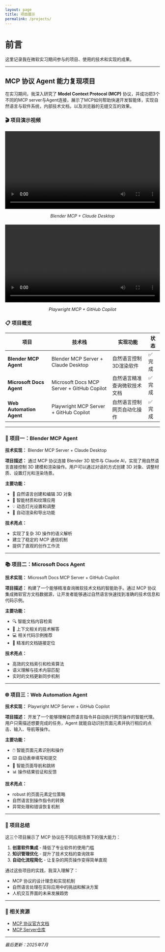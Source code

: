 ```yaml
---
layout: page
title: 项目展示
permalink: /projects/
---
```


# 前言

这里记录我在微软实习期间参与的项目、使用的技术和实现的成果。

---

## MCP 协议 Agent 能力复现项目

在实习期间，我深入研究了 **Model Context Protocol (MCP)** 协议，并成功把3个不同的MCP server与Agent连接，展示了MCP如何帮助快速开发智能体，实现自然语言与软件系统，内部技术文档，以及浏览器的无缝交互的效果。

### 🎬 项目演示视频

<div style="text-align: center; margin: 20px 0;">
  <video width="100%" max-width="800px" controls>
    <source src="/assets/videos/Blender_demo.mp4" type="video/mp4">
    您的浏览器不支持视频播放。
  </video>
  <p><em>Blender MCP + Claude Desktop</em></p>
</div>
<div style="text-align: center; margin: 20px 0;">
  <video width="100%" max-width="800px" controls>
    <source src="/assets/videos/Playwright_demo.mp4" type="video/mp4">
    您的浏览器不支持视频播放。
  </video>
  <p><em>Playwright MCP + GitHub Copilot</em></p>
</div>

### 📋 项目概览

| 项目 | 技术栈 | 实现功能 | 状态 |
|------|--------|----------|------|
| **Blender MCP Agent** | Blender MCP Server + Claude Desktop | 自然语言控制3D渲染软件 | ✅ 完成 |
| **Microsoft Docs Agent** | Microsoft Docs MCP Server + GitHub Copilot | 自然语言精准查询微软技术文档 | ✅ 完成 |
| **Web Automation Agent** | Playwright MCP Server + GitHub Copilot | 自然语言控制网页自动化操作 | ✅ 完成 |

---

### 🎨 项目一：Blender MCP Agent

**技术实现：** Blender MCP Server + Claude Desktop

**项目描述：**
通过 MCP 协议连接 Blender 3D 软件与 Claude AI，实现了用自然语言直接控制 3D 建模和渲染操作。用户可以通过对话的方式创建 3D 对象、调整材质、设置灯光和渲染场景。

**主要功能：**
- 🎯 自然语言创建和编辑 3D 对象
- 🎨 智能材质和纹理应用
- 💡 动态灯光设置和调整
- 📸 自动渲染和导出功能

**技术亮点：**
- 实现了复杂 3D 操作的语义解析
- 建立了稳定的 MCP 通信机制
- 提供了直观的创作工作流

---

### 📚 项目二：Microsoft Docs Agent

**技术实现：** Microsoft Docs MCP Server + GitHub Copilot

**项目描述：**
构建了一个能够精准查询微软技术文档的智能助手。通过 MCP 协议集成微软官方文档数据源，让开发者能够通过自然语言快速找到准确的技术信息和代码示例。

**主要功能：**
- 🔍 智能文档内容检索
- 📖 上下文相关的技术解答
- 💻 相关代码示例推荐
- 🔗 精准的文档链接定位

**技术亮点：**
- 高效的文档索引和检索算法
- 语义理解与技术内容匹配
- 实时的文档更新同步机制

---

### 🌐 项目三：Web Automation Agent

**技术实现：** Playwright MCP Server + GitHub Copilot

**项目描述：**
开发了一个能够理解自然语言指令并自动执行网页操作的智能代理。用户只需描述想要完成的任务，Agent 就能自动识别页面元素并执行相应的点击、输入、导航等操作。

**主要功能：**
- 🖱️ 智能页面元素识别和操作
- ⌨️ 自动表单填写和提交
- 🧭 智能页面导航和跳转
- 📊 操作结果验证和反馈

**技术亮点：**
- robust 的页面元素定位策略
- 自然语言到操作指令的转换
- 异常处理和错误恢复机制

---

### 🎯 项目总结

这三个项目展示了 MCP 协议在不同应用场景下的强大能力：

1. **创意软件集成** - 降低了专业软件的使用门槛
2. **知识管理优化** - 提升了技术文档的查询效率  
3. **自动化流程简化** - 让复杂的网页操作变得简单直观

通过这些项目的实践，我深入理解了：
- MCP 协议的设计理念和实现机制
- 自然语言处理在实际应用中的挑战和解决方案
- 人机交互界面的未来发展趋势

---

### 🔗 相关资源

- [MCP 协议官方文档](https://modelcontextprotocol.io/)
- [MCP Server仓库](https://mcp.so/servers)
<!--- [项目源代码仓库](#) <!-- 添加你的 GitHub 链接 -->
<!--- [技术博客详解](/tech/) <!-- 链接到技术学习页面 -->

---

*最后更新：2025年7月*